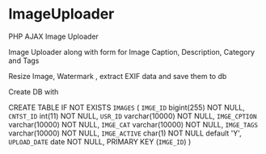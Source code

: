 ImageUploader
=============

PHP AJAX Image Uploader

Image Uploader along with form for Image Caption, Description, Category and Tags 

Resize Image, Watermark , extract EXIF data and save them to db

Create DB with 

CREATE TABLE IF NOT EXISTS `IMAGES` (
  `IMGE_ID` bigint(255) NOT NULL,
  `CNTST_ID` int(11) NOT NULL,
  `USR_ID` varchar(10000) NOT NULL,
  `IMGE_CPTION` varchar(10000) NOT NULL,
  `IMGE_CAT` varchar(10000) NOT NULL,
  `IMGE_TAGS` varchar(10000) NOT NULL,
  `IMGE_ACTIVE` char(1) NOT NULL default 'Y',
  `UPLOAD_DATE` date NOT NULL,
  PRIMARY KEY  (`IMGE_ID`)
)

